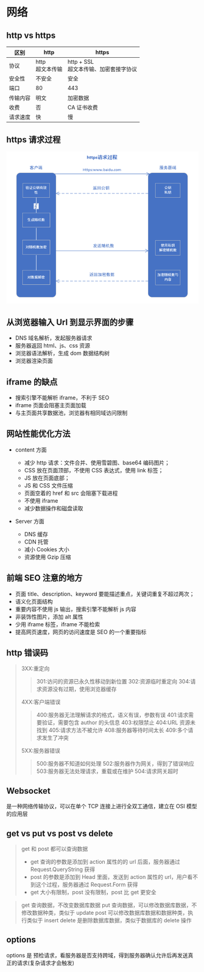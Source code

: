 <!--
 * @Author: your name
 * @Date: 2020-03-04 14:57:32
 * @LastEditTime: 2021-09-08 14:10:16
 * @LastEditors: Please set LastEditors
 * @Description: In User Settings Edit
 * @FilePath: \vue-note\网络\http.md
 -->

# 网络

## http vs https

| 区别     | http                | https                                     |
| -------- | ------------------- | ----------------------------------------- |
| 协议     | http<br/>超文本传输 | http + SSL<br/>超文本传输、加密套接字协议 |
| 安全性   | 不安全              | 安全                                      |
| 端口     | 80                  | 443                                       |
| 传输内容 | 明文                | 加密数据                                  |
| 收费     | 否                  | CA 证书收费                               |
| 请求速度 | 快                  | 慢                                        |

## https 请求过程

![https](./../img/https.png)

## 从浏览器输入 Url 到显示界面的步骤

- DNS 域名解析，发起服务器请求
- 服务器返回 html、js、css 资源
- 浏览器语法解析，生成 dom 数据结构树
- 浏览器渲染页面

## iframe 的缺点

- 搜索引擎不能解析 iframe，不利于 SEO
- iframe 页面会阻塞主页面加载
- 与主页面共享数据池，浏览器有相同域访问限制

## 网站性能优化方法

- content 方面

  - 减少 http 请求：文件合并、使用雪碧图、base64 编码图片；
  - CSS 放在页面顶部，不使用 CSS 表达式，使用 link 标签；
  - JS 放在页面底部；
  - JS 和 CSS 文件压缩
  - 页面空着的 href 和 src 会阻塞下载进程
  - 不使用 iframe
  - 减少数据操作和磁盘读取

- Server 方面
  - DNS 缓存
  - CDN 托管
  - 减小 Cookies 大小
  - 资源使用 Gzip 压缩

## 前端 SEO 注意的地方

- 页面 title、description、keyword 要能描述重点，关键词重复不超过两次；
- 语义化页面结构
- 重要内容不使用 js 输出，搜索引擎不能解析 js 内容
- 非装饰性图片，添加 alt 属性
- 少用 iframe 标签，iframe 不能检索
- 提高网页速度，网页的访问速度是 SEO 的一个重要指标

## http 错误码

> 3XX:重定向
>
> > 301:访问的资源已永久性移动到新位置
> > 302:资源临时重定向
> > 304:请求资源没有过期，使用浏览器缓存
>
> 4XX:客户端错误
>
> > 400:服务器无法理解请求的格式，语义有误，参数有误
> > 401:请求需要验证，需要包含 author 的头信息
> > 403:权限禁止
> > 404:URL 资源未找到
> > 405:请求方法不被允许
> > 408:服务器等待时间太长
> > 409:多个请求发生了冲突
>
> 5XX:服务器错误
>
> > 500:服务器不知道如何处理
> > 502:服务器作为网关，得到了错误响应
> > 503:服务器无法处理请求，重载或在维护
> > 504:请求网关超时

## Websocket

是一种网络传输协议，可以在单个 TCP 连接上进行全双工通信，建立在 OSI 模型的应用层

## get vs put vs post vs delete

> get 和 post 都可以查询数据
>
> - get 查询的参数是添加到 action 属性的的 url 后面，服务器通过 Request.QueryString 获得
> - post 的参数是添加到 Head 里面，发送到 action 属性的 url，用户看不到这个过程，服务器通过 Request.Form 获得
> - get 大小有限制，post 没有限制，post 比 get 更安全

> get 查询数据，不改变数据库数据
> put 查询数据，可以修改数据库数据，不修改数据种类，类似于 update
> post 可以修改数据库数据和数据种类，执行类似于 insert
> delete 是删除数据库数据，类似于数据库的 delete 操作

## options

options 是 预检请求，看服务器是否支持跨域，得到服务器确认允许后再发送真正的请求(复杂请求才会触发)
